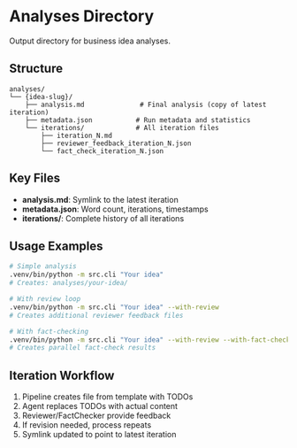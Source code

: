 # Analyses Directory

Output directory for business idea analyses.

## Structure

```text
analyses/
└── {idea-slug}/
    ├── analysis.md              # Final analysis (copy of latest iteration)
    ├── metadata.json           # Run metadata and statistics
    └── iterations/             # All iteration files
        ├── iteration_N.md
        ├── reviewer_feedback_iteration_N.json
        └── fact_check_iteration_N.json
```

## Key Files

- **analysis.md**: Symlink to the latest iteration
- **metadata.json**: Word count, iterations, timestamps
- **iterations/**: Complete history of all iterations

## Usage Examples

```bash
# Simple analysis
.venv/bin/python -m src.cli "Your idea"
# Creates: analyses/your-idea/

# With review loop
.venv/bin/python -m src.cli "Your idea" --with-review
# Creates additional reviewer feedback files

# With fact-checking
.venv/bin/python -m src.cli "Your idea" --with-review --with-fact-check
# Creates parallel fact-check results
```

## Iteration Workflow

1. Pipeline creates file from template with TODOs
2. Agent replaces TODOs with actual content
3. Reviewer/FactChecker provide feedback
4. If revision needed, process repeats
5. Symlink updated to point to latest iteration
